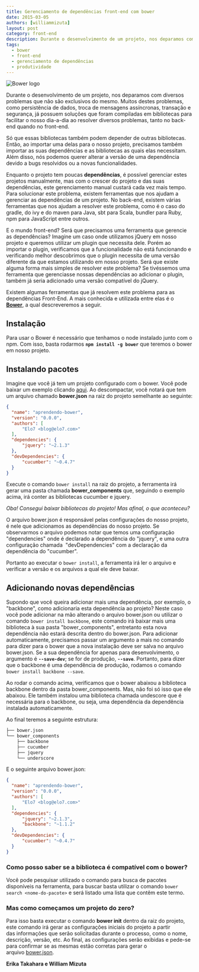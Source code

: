 ```yaml
---
title: Gerenciamento de dependências front-end com bower
date: 2015-03-05
authors: [williammizuta]
layout: post
category: front-end
description: Durante o desenvolvimento de um projeto, nos deparamos com diversos problemas que não são exclusivos do mesmo. Muitos destes problemas, como persistência de dados, troca de mensagens assíncronas, transação e segurança, já possuem soluções que foram compiladas em bibliotecas para facilitar o nosso dia-a-dia ao resolver diversos problemas, tanto no back-end quando no front-end.
tags:
  - bower
  - front-end
  - gerenciamento de dependências
  - produtividade
---
```


![Bower logo](../images/gerenciamento-dependencias-bower-1.png)

Durante o desenvolvimento de um projeto, nos deparamos com diversos problemas que não são exclusivos do mesmo. Muitos destes problemas, como persistência de dados, troca de mensagens assíncronas, transação e segurança, já possuem soluções que foram compiladas em bibliotecas para facilitar o nosso dia-a-dia ao resolver diversos problemas, tanto no back-end quando no front-end.

Só que essas bibliotecas também podem depender de outras bibliotecas. Então, ao importar uma delas para o nosso projeto, precisamos também importar as suas dependências e as bibliotecas as quais elas necessitam. Além disso, nós podemos querer alterar a versão de uma dependência devido a bugs resolvidos ou a novas funcionalidades.

Enquanto o projeto tem poucas **dependências**, é possível gerenciar estes projetos manualmente, mas com o crescer do projeto e das suas dependências, este gerenciamento manual custará cada vez mais tempo. Para solucionar este problema, existem ferramentas que nos ajudam a gerenciar as dependências de um projeto. No back-end, existem várias ferramentas que nos ajudam a resolver este problema, como é o caso do gradle, do ivy e do maven para Java, sbt para Scala, bundler para Ruby, npm para JavaScript entre outros.

E o mundo front-end? Será que precisamos uma ferramenta que gerencie as dependências? Imagine um caso onde utilizamos jQuery em nosso projeto e queremos utilizar um plugin que necessita dele. Porém ao importar o plugin, verificamos que a funcionalidade não está funcionando e verificando melhor descobrimos que o plugin necessita de uma versão diferente da que estamos utilizando em nosso projeto. Será que existe alguma forma mais simples de resolver este problema? Se tivéssemos uma ferramenta que gerenciasse nossas dependências ao adicionar o plugin, também já seria adicionado uma versão compatível do jQuery.

Existem algumas ferramentas que já resolvem este problema para as dependências Front-End. A mais conhecida e utilizada entre elas é o <a title="Bower" href="http://bower.io/" target="_blank"><strong>Bower</strong></a>, a qual descreveremos a seguir.

## Instalação

Para usar o Bower é necessário que tenhamos o node instalado junto com o npm. Com isso, basta rodarmos **`npm install -g bower`** que teremos o bower em nosso projeto.

## Instalando pacotes

Imagine que você já tem um projeto configurado com o bower. Você pode baixar um exemplo clicando <a title="aqui" href="https://s3.amazonaws.com/files.elo7.com.br/craftedbits/bower/aprendendo-bower.zip" target="_blank">aqui</a>. Ao descompactar, você notará que tem um arquivo chamado **bower.json** na raiz do projeto semelhante ao seguinte:

```json
{
  "name": "aprendendo-bower",
  "version": "0.0.0",
  "authors": [
      "Elo7 <blog@elo7.com>"
  ],
  "dependencies": {
      "jquery": "~2.1.3"
  },
  "devDependencies": {
      "cucumber": "~0.4.7"
  }
}
```

Execute o comando ``bower install`` na raiz do projeto, a ferramenta irá gerar uma pasta chamada **bower_components** que, seguindo o exemplo acima, irá conter as bibliotecas cucumber e jquery.

_Oba! Consegui baixar bibliotecas do projeto! Mas afinal, o que aconteceu?_

O arquivo bower.json é responsável pelas configurações do nosso projeto, é nele que adicionamos as dependências do nosso projeto. Se observarmos o arquivo podemos notar que temos uma configuração "dependencies" onde é declarado a dependência do "jquery", e uma outra configuração chamada  "devDependencies" com a declaração da dependência do "cucumber".

Portanto ao executar o `bower install`, a ferramenta irá ler o arquivo e verificar a versão e os arquivos a qual ele deve baixar.

## Adicionando novas dependências

Supondo que você queira adicionar mais uma dependência, por exemplo, o "backbone", como adicionaria esta dependência ao projeto? Neste caso você pode adicionar na mão alterando o arquivo bower.json ou utilizar o comando `bower install backbone`, este comando irá baixar mais uma biblioteca à sua pasta "bower_components", entretanto esta nova dependência não estará descrita dentro do bower.json. Para adicionar automaticamente, precisamos passar um argumento a mais no comando para dizer para o bower que a nova instalação deve ser salva no arquivo bower.json. Se a sua dependência for apenas para desenvolvimento, o argumento é **`--save-dev`**; se for de produção, **`--save`**. Portanto, para dizer que o backbone é uma dependência de produção, rodamos o comando `bower install backbone --save`.

Ao rodar o comando acima, verificamos que o bower abaixou a biblioteca backbone dentro da pasta bower_components. Mas, não foi só isso que ele abaixou. Ele também instalou uma biblioteca chamada undescore que é necessária para o backbone, ou seja, uma dependência da dependência instalada automaticamente.

Ao final teremos a seguinte estrutura:

```bash
├── bower.json
└── bower_components
    ├── backbone
    ├── cucumber
    ├── jquery
    └── underscore

```

E o seguinte arquivo bower.json:

```json
{
  "name": "aprendendo-bower",
  "version": "0.0.0",
  "authors": [
      "Elo7 <blog@elo7.com>"
  ],
  "dependencies": {
      "jquery": "~2.1.3",
      "backbone": "~1.1.2"
  },
  "devDependencies": {
      "cucumber": "~0.4.7"
  }
}
```

### Como posso saber se a biblioteca é compatível com o bower?

Você pode pesquisar utilizado o comando para busca de pacotes disponíveis na ferramenta, para buscar basta utilizar o comando `bower search <nome-do-pacote>` e será listado uma lista que contêm este termo.

### Mas como começamos um projeto do zero?

Para isso basta executar o comando **bower init** dentro da raiz do projeto, este comando irá gerar as configurações iniciais do projeto a partir das informações que serão solicitadas durante o processo, como o nome, descrição, versão, etc. Ao final, as configurações serão exibidas e pede-se para confirmar se as mesmas estão corretas para gerar o arquivo [bower.json](https://github.com/bower/bower.json-spec).

**Erika Takahara e William Mizuta**
